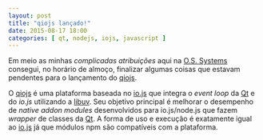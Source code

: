 ```yaml
---
layout: post
title: "qiojs lançado!"
date: 2015-08-17 18:00
categories: [ qt, nodejs, iojs, javascript ]
---
```


Em meio as minhas _complicadas atribuições_ aqui na [O.S. Systems](http://www.ossystems.com.br) consegui, no horário de almoço, finalizar algumas
coisas que estavam pendentes para o lançamento do [qiojs](https://github.com/gustavosbarreto/qiojs).

O [qiojs](https://github.com/gustavosbarreto/qiojs) é uma plataforma baseada no [io.js](https://www.iojs.org) que integra o _event loop_ da [Qt](http://www.qt.io/) e do _io.js_
utilizando a [libuv](http://libuv.org/). Seu objetivo principal é melhorar o desempenho de _native addon modules_ desenvolvidos
para io.js/node.js que fazem _wrapper_ de classes da [Qt](https://qt.io). A forma de uso e execução é exatamente igual ao [io.js](https://www.iojs.org) já que
módulos npm são compatíveis com a plataforma.

